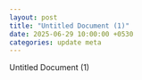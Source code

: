 ```yaml
---
layout: post
title: "Untitled Document (1)"
date: 2025-06-29 10:00:00 +0530
categories: update meta
---
```


Untitled Document (1)

